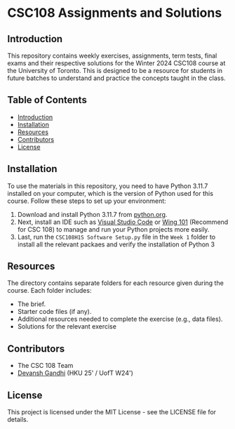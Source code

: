 # CSC108 Assignments and Solutions

## Introduction

This repository contains weekly exercises, assignments, term tests, final exams and their respective solutions for the Winter 2024 CSC108 course at the University of Toronto. This is designed to be a resource for students in future batches to understand and practice the concepts taught in the class.

## Table of Contents

- [Introduction](#introduction)
- [Installation](#installation)
- [Resources](#resources)
- [Contributors](#contributors)
- [License](#license)

## Installation

To use the materials in this repository, you need to have Python 3.11.7 installed on your computer, which is the version of Python used for this course. Follow these steps to set up your environment:

1. Download and install Python 3.11.7 from [python.org]([https://www.python.org/downloads/](https://www.python.org/downloads/release/python-3117/)).
2. Next, install an IDE such as [Visual Studio Code](https://code.visualstudio.com/download) or [Wing 101](https://wingware.com/downloads/wingide-101) (Recommend for CSC 108) to manage and run your Python projects more easily.
3. Last, run the `CSC108H1S Software Setup.py` file in the `Week 1` folder to install all the relevant packaes and verify the installation of Python 3

## Resources

The directory contains separate folders for each resource given during the course. Each folder includes:
- The brief.
- Starter code files (if any).
- Additional resources needed to complete the exercise (e.g., data files).
- Solutions for the relevant exercise

## Contributors

- The CSC 108 Team
- [Devansh Gandhi](https://github.com/devanshg03) (HKU 25' / UofT W24')

## License

This project is licensed under the MIT License - see the LICENSE file for details.
